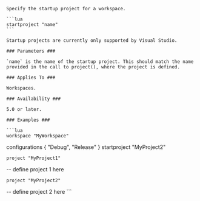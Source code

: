	Specify the startup project for a workspace.
	
	```lua
	startproject "name"
	```
	
	Startup projects are currently only supported by Visual Studio.
	
	### Parameters ###
	
	`name` is the name of the startup project. This should match the name provided in the call to project(), where the project is defined.
	
	### Applies To ###
	
	Workspaces.
	
	### Availability ###
	
	5.0 or later.
	
	### Examples ###
	
	```lua
	workspace "MyWorkspace"
configurations { "Debug", "Release" }
startproject "MyProject2"
	
	project "MyProject1"
-- define project 1 here
	
	project "MyProject2"
-- define project 2 here
	```